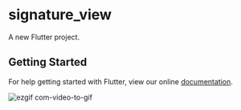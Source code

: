 # signature_view

A new Flutter project.

## Getting Started

For help getting started with Flutter, view our online
[documentation](https://flutter.io/).

![ezgif com-video-to-gif](https://user-images.githubusercontent.com/10198143/49774651-68dc1c00-fd1b-11e8-8198-ffd2af75e71c.gif)
